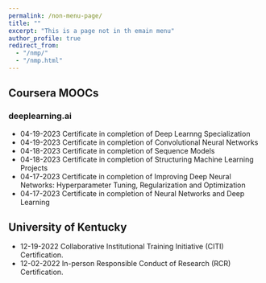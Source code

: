 ```yaml
---
permalink: /non-menu-page/
title: ""
excerpt: "This is a page not in th emain menu"
author_profile: true
redirect_from: 
  - "/nmp/"
  - "/nmp.html"
---
```

## Coursera MOOCs
### deeplearning.ai 
  * 04-19-2023 Certificate in completion of Deep Learnng Specialization
  * 04-19-2023 Certificate in completion of Convolutional Neural Networks
  * 04-18-2023 Certificate in completion of Sequence Models
  * 04-18-2023 Certificate in completion of Structuring Machine Learning Projects
  * 04-17-2023 Certificate in completion of Improving Deep Neural Networks: Hyperparameter Tuning, Regularization and Optimization
  * 04-17-2023 Certificate in completion of Neural Networks and Deep Learning 
## University of Kentucky
  * 12-19-2022 Collaborative Institutional Training Initiative (CITI) Certification.
  * 12-02-2022 In-person Responsible Conduct of Research (RCR) Certification.
